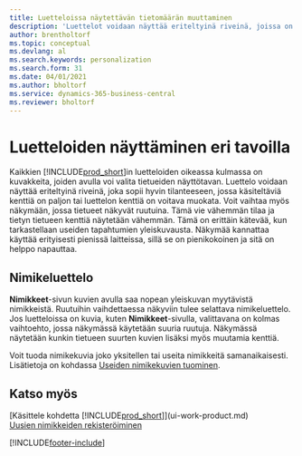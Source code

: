 ```yaml
---
title: Luetteloissa näytettävän tietomäärän muuttaminen
description: 'Luettelot voidaan näyttää eriteltyinä riveinä, joissa on eniten tietoja, tai ruutuina, joita on helppo silmäillä ja joissa voi olla pikkukuvia.'
author: brentholtorf
ms.topic: conceptual
ms.devlang: al
ms.search.keywords: personalization
ms.search.form: 31
ms.date: 04/01/2021
ms.author: bholtorf
ms.service: dynamics-365-business-central
ms.reviewer: bholtorf
---
```

# <a name="displaying-lists-in-different-ways"></a>Luetteloiden näyttäminen eri tavoilla
Kaikkien [!INCLUDE[prod_short](includes/prod_short.md)]in luetteloiden oikeassa kulmassa on kuvakkeita, joiden avulla voi valita tietueiden näyttötavan. Luettelo voidaan näyttää eriteltyinä riveinä, joka sopii hyvin tilanteeseen, jossa käsiteltäviä kenttiä on paljon tai luettelon kenttiä on voitava muokata. Voit vaihtaa myös näkymään, jossa tietueet näkyvät ruutuina. Tämä vie vähemmän tilaa ja tietyn tietueen kenttiä näytetään vähemmän. Tämä on erittäin kätevää, kun tarkastellaan useiden tapahtumien yleiskuvausta. Näkymää kannattaa käyttää erityisesti pienissä laitteissa, sillä se on pienikokoinen ja sitä on helppo napauttaa.

## <a name="item-list"></a>Nimikeluettelo
**Nimikkeet**-sivun kuvien avulla saa nopean yleiskuvan myytävistä nimikkeistä. Ruutuihin vaihdettaessa näkyviin tulee selattava nimikeluettelo. Jos luetteloissa on kuvia, kuten **Nimikkeet**-sivulla, valittavana on kolmas vaihtoehto, jossa näkymässä käytetään suuria ruutuja. Näkymässä näytetään kunkin tietueen suurten kuvien lisäksi myös muutamia kenttiä.

Voit tuoda nimikekuvia joko yksitellen tai useita nimikkeitä samanaikaisesti. Lisätietoja on kohdassa [Useiden nimikekuvien tuominen](inventory-how-import-item-pictures.md).  

## <a name="see-also"></a>Katso myös
[Käsittele kohdetta [!INCLUDE[prod_short](includes/prod_short.md)]](ui-work-product.md)  
[Uusien nimikkeiden rekisteröiminen](inventory-how-register-new-items.md)  


[!INCLUDE[footer-include](includes/footer-banner.md)]

